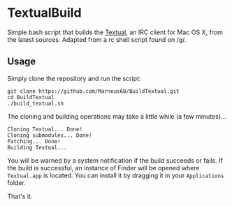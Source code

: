 # TextualBuild

Simple bash script that builds the [Textual](https://www.codeux.com/textual/), an IRC client for Mac OS X, from the latest sources. Adapted from a rc shell script found on /g/.

## Usage

Simply clone the repository and run the script:

	git clone https://github.com/Marneus68/BuildTextual.git
	cd BuildTextual
	./build_textual.sh

The cloning and building operations may take a little while (a few minutes)...

	Cloning Textual... Done!
	Cloning submodules... Done!
	Patching... Done!
	Building Textual... 

You will be warned by a system notification if the build succeeds or fails. If the build is successful, an instance of Finder will be opened where `Textual.app` is located. You can install it by dragging it in your `Applications` folder.

That's it.

